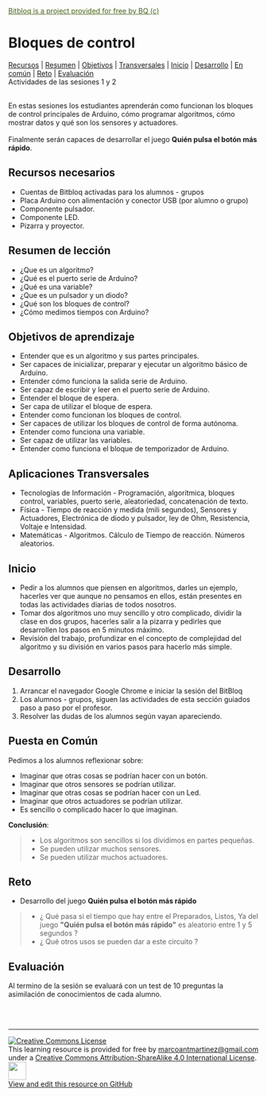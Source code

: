 

<!---
edited  : Marco Antonio Martínez Ramos
email   : marcoantmartinez@gmail.com
release : 2017.04.01
review  : na
github  : https://github.com/marcoantmartinez/marcoantmartinez.github.io/tree/master/bitbloq
license : CC BY-SA This learning resource is provided for free by marcoantmartinez@gmail.com under a Creative Commons Attribution-ShareAlike 4.0 International License.
others  : Bitbloq is a project provided for free by BQ (c)

HelveticaNeue-Thin
type="text/css" media="screen"
-->

<link href="https://fonts.googleapis.com/css?family=Roboto+Slab:100,300,400,700|Roboto:100,100i,300,300i,400,400i,500,500i,700,700i,900,900i" rel="stylesheet" type='text/css'>
<link href="mystyles.css" rel="stylesheet" type="text/css" media="screen"/>

<details style="font-size:0px">
	.bannerheader{
		width:100%; 
		margin: 0 auto;
		display: table; 
		min-width: 800px; 
		max-width: 900px; 
		background-color:#ffffff; 
		border:10px solid #96c93e;
	}
	.bannerfooter{
		width:100%;
		background:#ffffff; 
		border:10px solid #ffffff;
		position:relative; 
		top:0;  
		left:0; 
		border: 2;
		background-image: url("https://s-media-cache-ak0.pinimg.com/originals/7f/6c/91/7f6c917473453d67602d42f38dfb94f2.png"); 
		background-repeat: no-repeat ;
		-webkit-background-size: cover;
		-moz-background-size: cover;
		-o-background-size: cover; 
		background-size:100% 40%; 
		background-position: bottom
	}
	.linksheader{
		padding:10px;
		text-align:center; 
		font-size:14px; 
		color:#729e29
	}
	.fontnotes{
		width:33%;
		margin-left:auto; 
		margin-right:0;
		border-radius: 15px;
		padding:2px;
		text-align:center;
		background-color:#ff8000;
		padding: 0px;
		font-family: Roboto, serif; 
		font-size: 13px; 
		font-weight: 300; 
		letter-spacing: 0px
	}
	.fontbody{
		width: 100%; 
		overflow: auto; 
		background-color: #ffffff; 
		position: absolute; 
		top: 0px; 
		left: 0px; 
		font-size: 18px; 
		font-family: 'Roboto-Light', sans-serif ; 
		font-weight: lighter; 
		letter-spacing: 0px;
		line-height: 26px; 
	}
	.fonth1tittle{
		top:0%;
		width:100%; 
		border-radius: 15px;
		padding:0px;
		background: linear-gradient(to right, #5e8421, #c1f37b 100%);
		line-height:0px;
		color:#ffffff;
		font-family:'Roboto Slab', serif;
		font-size:36px; 
		font-weight:700;
	}
	.fonth2tittle{
		width: 75%;
		border-radius: 15px;
		padding:0px; 
		background-color: #96c93e;
		line-height:0;
		color:#ffffff; 
		font-family:'Roboto Slab', serif;
		font-size:23px; 
		font-weight:700;
	}
	.fontheader{
		width:50%;
		margin: 0 auto;
		position: absolute;
		left: 25%; 
		top:0px; 
		border:0px solid #000000;
		text-align: center; 
		color:#476419;
		font-family: Roboto, serif; 
		font-size: 13px; 
		font-weight: 300; 
		letter-spacing: 0px
	}
	.fontfooter{
		width:52%;
		margin: 0 auto;
		text-align: center; 
		color: #729e29; 
		font-family: Roboto, serif; 
		font-size: 13px; 
		font-weight: 300; 
		letter-spacing: 0px
	}
	.colortools{
		color:#5e8421;
	}
	.colornotes{
		color:#ff8000;
	}
</details>


<div id="div_exterior" class="fontbody" > 

<div class="fontheader" >
	<a  style="color:#476419;" href="http://bitbloq.bq.com" title="View this resource on Bitbloq site">Bitbloq is a project provided for free by BQ (c)</a>
</div>

<div class="bannerheader">
	<a href="a" target="_blank">
	    <img src="https://s-media-cache-ak0.pinimg.com/originals/02/be/06/02be068cf3467a0e5665fc6e8dcd7eb7.jpg" alt="">
	</a>

<div class="bannerfooter">

<h1>
    <div class="fonth1tittle">
        <span class="fa-stack fa-lg">
            <i class="fa fa-square fa-stack-2x fa-inverse" ></i>
            <i class="fa fa-sitemap fa-stack-1x colortools"></i>
        </span> 
        Bloques de control
    </div>
</h1>

<div class="linksheader">
	<a href="#recursos-necesarios"><i class="fa fa-check-square-o"></i> Recursos</a> |
	<a href="#resumen-de-leccion"><i class="fa fa-check-square-o"></i> Resumen</a> |
	<a href="#objetivos-de-aprendizaje"><i class="fa fa-check-square-o"></i> Objetivos</a> |
	<a href="#aplicaciones-transversales"><i class="fa fa-check-square-o"></i> Transversales</a> |
	<a href="#inicio"><i class="fa fa-check-square-o"></i> Inicio</a> |
	<a href="#desarrollo"><i class="fa fa-check-square-o"></i> Desarrollo</a> |
	<a href="#puesta-en-comun"><i class="fa fa-check-square-o"></i> En común</a> |
	<a href="#reto"><i class="fa fa-check-square-o"></i> Reto</a> |
	<a href="#evaluacion"><i class="fa fa-check-square-o"></i> Evaluación</a>
</div>

<div class="fontnotes">
    <span class="fa-stack fa-lg">
        <i class="fa fa-circle fa-stack-2x fa-inverse" ></i>
        <i class="fa fa-exclamation-triangle fa-stack-1x colornotes" ></i>
    </span> Actividades de las sesiones 1 y 2
</div>


<br>En estas sesiones los estudiantes aprenderán como funcionan los bloques de control principales de Arduino, cómo programar algoritmos, cómo mostrar datos y qué son los sensores y actuadores.</br>
<br>Finalmente serán capaces de desarrollar el juego **Quién pulsa el botón más rápido**.</br>


<h2>
    <div id="recursos-necesarios" class="fonth2tittle">
        <span class="fa-stack fa-lg" >
            <i class="fa fa-square fa-stack-2x fa-inverse" ></i>
            <i class="fa fa-wrench fa-stack-1x colortools"  ></i>
        </span> Recursos necesarios
    </div>
</h2>

- Cuentas de Bitbloq activadas para los alumnos - grupos
- Placa Arduino con alimentación y conector USB (por alumno o grupo)
- Componente pulsador.
- Componente LED.
- Pizarra y proyector.

<h2>
    <div id="resumen-de-leccion" class="fonth2tittle">
        <span class="fa-stack fa-lg">
            <i class="fa fa-square fa-stack-2x fa-inverse" ></i>
            <i class="fa fa-list-ol fa-stack-1x colortools" ></i>
        </span> Resumen de lección
    </div>
</h2>

- ¿Que es un algoritmo?
- ¿Qué es el puerto serie de Arduino?
- ¿Qué es una variable?
- ¿Que es un pulsador y un diodo?
- ¿Qué son los bloques de control?
- ¿Cómo medimos tiempos con Arduino?


<h2>
    <div id="objetivos-de-aprendizaje" class="fonth2tittle">
        <span class="fa-stack fa-lg">
            <i class="fa fa-square fa-stack-2x fa-inverse" ></i>
            <i class="fa fa-crosshairs fa-stack-1x colortools" ></i>
        </span> Objetivos de aprendizaje
    </div>
</h2>


- Entender que es un algoritmo y sus partes principales.
- Ser capaces de inicializar, preparar y ejecutar un algoritmo básico de Arduino.
- Entender cómo funciona la salida serie de Arduino.
- Ser capaz de escribir y leer en el puerto serie de Arduino.
- Entender el bloque de espera.
- Ser capa de utilizar el bloque de espera.
- Entender como funcionan los bloques de control.
- Ser capaces de utilizar los bloques de control de forma autónoma.
- Entender como funciona una variable.
- Ser capaz de utilizar las variables.
- Entender como funciona el bloque de temporizador de Arduino.

<h2>
    <div id="aplicaciones-transversales" class="fonth2tittle">
        <span class="fa-stack fa-lg">
            <i class="fa fa-square fa-stack-2x fa-inverse" ></i>
            <i class="fa fa-random fa-stack-1x colortools" ></i>
        </span>  Aplicaciones Transversales
    </div>
</h2>

- Tecnologías de Información - Programación, algorítmica, bloques control, variables, puerto serie, aleatoriedad, concatenación de texto.
- Física - Tiempo de reacción y medida (mili segundos), Sensores y Actuadores, Electrónica de diodo y pulsador, ley de Ohm, Resistencia, Voltaje e Intensidad.
- Matemáticas - Algoritmos. Cálculo de Tiempo de reacción. Números aleatorios.


<h2>
    <div id="inicio" class="fonth2tittle">
        <span class="fa-stack fa-lg">
            <i class="fa fa-square fa-stack-2x fa-inverse" ></i>
            <i class="fa fa-power-off fa-stack-1x colortools" ></i>
        </span>  Inicio
    </div>
</h2>

- Pedir a los alumnos que piensen en algoritmos, darles un ejemplo, hacerles ver que aunque no pensamos en ellos, están presentes en todas las actividades diarias de todos nosotros.
- Tomar dos algoritmos uno muy sencillo y otro complicado, dividir la clase en dos grupos, hacerles salir a la pizarra y pedirles que desarrollen los pasos en 5 minutos máximo.
- Revisión del trabajo, profundizar en el concepto de complejidad del algoritmo y su división en varios pasos para hacerlo más simple.


<h2>
    <div id="desarrollo" class="fonth2tittle">
        <span class="fa-stack fa-lg">
            <i class="fa fa-square fa-stack-2x fa-inverse" ></i>
            <i class="fa fa-film fa-stack-1x colortools" ></i>
        </span>  Desarrollo
    </div>
</h2>

1. Arrancar el navegador Google Chrome e iniciar la sesión del BitBloq
2. Los alumnos - grupos, siguen las actividades de esta sección guiados paso a paso por el profesor.
3. Resolver las dudas de los alumnos según vayan apareciendo.




<h2>
    <div id="puesta-en-comun" class="fonth2tittle">
        <span class="fa-stack fa-lg">
            <i class="fa fa-square fa-stack-2x fa-inverse" ></i>
            <i class="fa fa-users fa-stack-1x colortools" ></i>
        </span>  Puesta en Común
    </div>
</h2>

Pedimos a los alumnos reflexionar sobre:
- Imaginar que otras cosas se podrían hacer con un botón.
- Imaginar que otros sensores se podrían utilizar.
- Imaginar que otras cosas se podrían hacer con un Led.
- Imaginar que otros actuadores se podrían utilizar.
- Es sencillo o complicado hacer lo que imaginan.

**Conclusión**:
>- Los algoritmos son sencillos si los dividimos en partes pequeñas.
>- Se pueden utilizar muchos sensores.
>- Se pueden utilizar muchos actuadores.


<h2>
    <div id="reto" class="fonth2tittle">
        <span class="fa-stack fa-lg">
            <i class="fa fa-square fa-stack-2x fa-inverse" ></i>
            <i class="fa fa-trophy fa-stack-1x colortools" ></i>
        </span>  Reto
    </div>
</h2>

- Desarrollo del juego **Quién pulsa el botón más rápido**
>- ¿ Qué pasa si el tiempo que hay entre el Preparados, Listos, Ya del juego **"Quién pulsa el botón más rápido"** es aleatorio entre 1 y 5 segundos ?
>- ¿ Qué otros usos se pueden dar a este circuito ?



<h2>
    <div id="evaluacion" class="fonth2tittle">
        <span class="fa-stack fa-lg">
            <i class="fa fa-square fa-stack-2x fa-inverse" ></i>
            <i class="fa fa-check-square-o fa-stack-1x colortools" ></i>
        </span>  Evaluación
    </div>
</h2>

Al termino de la sesión se evaluará con un test de 10 preguntas la asimilación de conocimientos de cada alumno.

<br>
<br>

***
<div class="fontfooter">
<a rel="license" href="http://creativecommons.org/licenses/by-sa/4.0/">
	<img alt="Creative Commons License" src="https://i.creativecommons.org/l/by-sa/4.0/88x31.png" />
</a></br>This learning resource is provided for free by 
<a rel="email" href="marcoantmartinez@gmail.com">marcoantmartinez@gmail.com</a> under a 
<a rel="license" href="http://creativecommons.org/licenses/by-sa/4.0/">Creative Commons Attribution-ShareAlike 4.0 International License</a>.
</br>
<a href="https://github.com/marcoantmartinez/marcoantmartinez.github.io/tree/master/bitbloq" title="View and edit this resource on GitHub">
	<img style="width: 36px" src="https://s-media-cache-ak0.pinimg.com/originals/cc/19/c9/cc19c961beb4192c9faee7345b0dbe6f.png" alt=""><br>View and edit this resource on GitHub
</a>

</div>

</div>
</div>
</div>